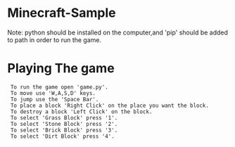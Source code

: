 # Minecraft-Sample

Note: python should be installed on the computer,and
     'pip' should be added to path in order to run the game.

# Playing The game
     To run the game open 'game.py'.
     To move use 'W,A,S,D' keys.
     To jump use the 'Space Bar'.
     To place a block 'Right Click' on the place you want the block.
     To destroy a block 'Left Click' on the block.
     To select 'Grass Block' press '1'.
     To select 'Stone Block' press '2'.
     To select 'Brick Block' press '3'.
     To select 'Dirt Block' press '4'.
